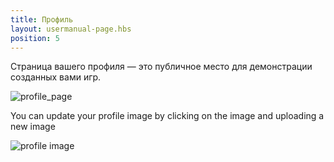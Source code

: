 ```yaml
---
title: Профиль
layout: usermanual-page.hbs
position: 5
---
```


Страница вашего профиля — это публичное место для демонстрации созданных вами игр.

![profile_page][1]

You can update your profile image by clicking on the image and uploading a new image

![profile image][2]

[1]: /images/user-manual/profile/profile.png
[2]: /images/user-manual/profile/update-profile-image.jpg

